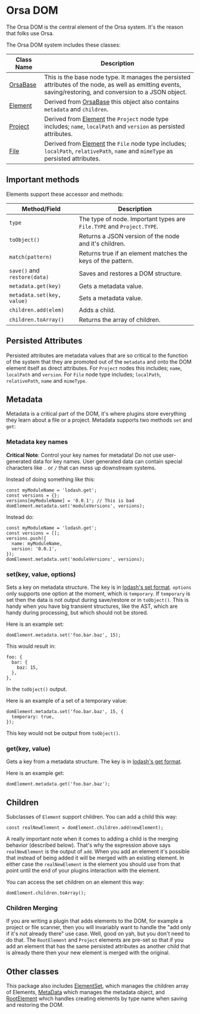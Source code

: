 # Orsa DOM

The Orsa DOM is the central element of the Orsa system. It's the reason that folks use Orsa.

The Orsa DOM system includes these classes:

| Class Name | Description |
|------|------|
| [OrsaBase](https://github.com/orsa-actual/orsa/blob/master/packages/orsa-dom/src/base.js) | This is the base node type. It manages the persisted attributes of the node, as well as emitting events, saving/restoring, and conversion to a JSON object. |
| [Element](https://github.com/orsa-actual/orsa/blob/master/packages/orsa-dom/src/element.js) | Derived from [OrsaBase](https://github.com/orsa-actual/orsa/blob/master/packages/orsa-dom/src/base.js) this object also contains `metadata` and `children`. |
| [Project](https://github.com/orsa-actual/orsa/blob/master/packages/orsa-dom/src/project.js) | Derived from [Element](https://github.com/orsa-actual/orsa/blob/master/packages/orsa-dom/src/element.js) the `Project` node type includes; `name`, `localPath` and `version` as persisted attributes. |
| [File](https://github.com/orsa-actual/orsa/blob/master/packages/orsa-dom/src/file.js) | Derived from [Element](https://github.com/orsa-actual/orsa/blob/master/packages/orsa-dom/src/element.js) the `File` node type includes; `localPath`, `relativePath`, `name` and `mimeType` as persisted attributes. |

## Important methods

Elements support these accessor and methods:

| Method/Field | Description |
|-----|-----|
| `type` | The type of node. Important types are `File.TYPE` and `Project.TYPE`. |
| `toObject()` | Returns a JSON version of the node and it's children. |
| `match(pattern)` | Returns true if an element matches the keys of the pattern. |
| `save()` and `restore(data)` | Saves and restores a DOM structure. |
| `metadata.get(key)` | Gets a metadata value. |
| `metadata.set(key, value)` | Sets a metadata value. |
| `children.add(elem)` | Adds a child. |
| `children.toArray()` | Returns the array of children. |

## Persisted Attributes

Persisted attributes are metadata values that are so critical to the function of the system that they are promoted out of the `metadata` and onto the DOM element itself as direct attributes. For `Project` nodes this includes; `name`, `localPath` and `version`. For `File` node type includes; `localPath`, `relativePath`, `name` and `mimeType`.

## Metadata

Metadata is a critical part of the DOM, it's where plugins store everything they learn about a file or a project. Metadata supports two methods `set` and `get`:

### Metadata key names

**Critical Note**: Control your key names for metadata! Do not use user-generated data for key names. User generated data can contain special characters like `.` or `/` that can mess up downstream systems.

Instead of doing something like this:

```
const myModuleName = 'lodash.get';
const versions = {};
versions[myModuleName] = '0.0.1'; // This is bad
domElement.metadata.set('moduleVersions', versions);
```

Instead do:

```
const myModuleName = 'lodash.get';
const versions = [];
versions.push({
  name: myModuleName,
  version: '0.0.1',
});
domElement.metadata.set('moduleVersions', versions);
```

### set(key, value, options)

Sets a key on metadata structure. The key is in [lodash's set format](https://lodash.com/docs/4.17.4#set). `options` only supports one option at the moment, which is `temporary`. If `temporary` is set then the data is not output during save/restore or in `toObject()`. This is handy when you have big transient structures, like the AST, which are handy during processing, but which should not be stored.

Here is an example set:

```
domElement.metadata.set('foo.bar.baz', 15);
```

This would result in:

```
foo: {
  bar: {
    baz: 15,
  },
},
```

In the `toObject()` output.

Here is an example of a set of a temporary value:

```
domElement.metadata.set('foo.bar.baz', 15, {
  temporary: true,
});
```

This key would not be output from `toObject()`.

### get(key, value)

Gets a key from a metadata structure. The key is in [lodash's get format](https://lodash.com/docs/4.17.4#get).

Here is an example get:

```
domElement.metadata.get('foo.bar.baz');
```

## Children

Subclasses of `Element` support children. You can add a child this way:

```
const realNewElement = domElement.children.add(newElement);
```

A really important note when it comes to adding a child is the merging behavior (described below). That's why the expression above says `realNewElement` is the output of `add`. When you add an element it's possible that instead of being added it will be merged with an existing element. In either case the `realNewElement` is the element you should use from that point until the end of your plugins interaction with the element.

You can access the set children on an element this way:

```
domElement.children.toArray();
```

### Children Merging

If you are writing a plugin that adds elements to the DOM, for example a project or file scanner, then you will invariably want to handle the "add only if it's not already there" use case. Well, good on yah, but you don't need to do that. The `RootElement` and `Project` elements are pre-set so that if you add an element that has the same persisted attributes as another child that is already there then your new element is merged with the original.

## Other classes

This package also includes [ElementSet](https://github.com/orsa-actual/orsa/blob/master/packages/orsa-dom/src/element-set.js), which manages the children array of Elements, [MetaData](https://github.com/orsa-actual/orsa/blob/master/packages/orsa-dom/src/metadata.js) which manages the metadata object, and [RootElement](https://github.com/orsa-actual/orsa/blob/master/packages/orsa-dom/src/root-element.js) which handles creating elements by type name when saving and restoring the DOM.

